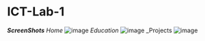 # ICT-Lab-1 
_**ScreenShots**_
_Home_
![image](https://github.com/bscs23118/ICT-Lab-1/assets/149463393/2cd43f91-58bd-4b64-a04a-e4c26b75ba70)
_Education_
![image](https://github.com/bscs23118/ICT-Lab-1/assets/149463393/e5466535-a89b-4dda-8c3d-3498686780ee)
_Projects
![image](https://github.com/bscs23118/ICT-Lab-1/assets/149463393/54c2c14d-51cc-4678-b79a-06e403d935f4)

